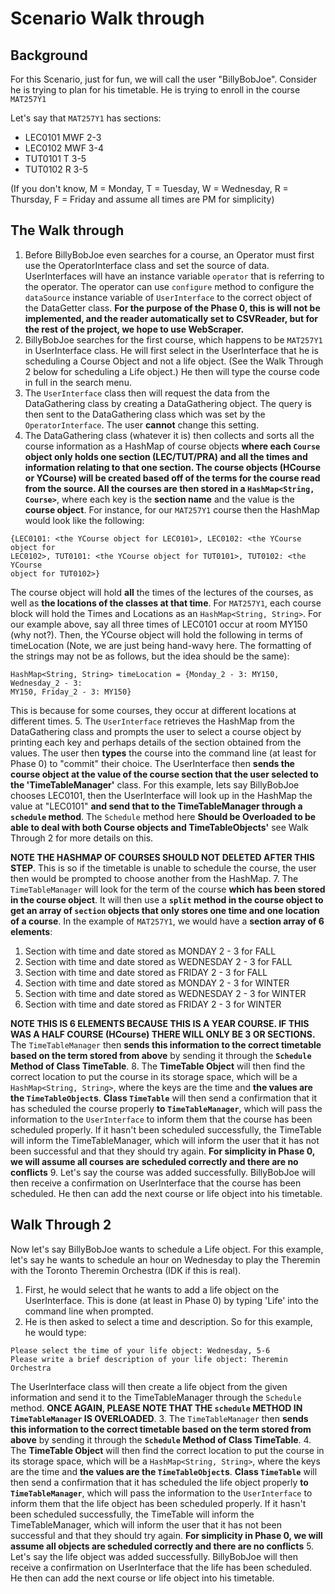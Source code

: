 # Scenario Walk through
## Background
For this Scenario, just for fun, we will call the user "BillyBobJoe". 
Consider he is trying to plan for his timetable. He is trying to enroll in 
the course `MAT257Y1`

Let's say that `MAT257Y1` has sections:
* LEC0101 MWF 2-3
* LEC0102 MWF 3-4
* TUT0101 T 3-5
* TUT0102 R 3-5

(If you don't know, M = Monday, T = Tuesday, W = Wednesday, R = Thursday, 
F = Friday and assume all times are PM for simplicity)

## The Walk through
1. Before BillyBobJoe even searches for a course, an Operator must first use 
   the OperatorInterface class and set the source of data. UserInterfaces 
   will have an instance variable `operator` that is referring to the 
   operator. The operator can use `configure` method to configure the 
   `dataSource` instance variable of `UserInterface` to the correct object 
   of the DataGetter class. **For the purpose of the Phase 0, this is 
   will not be implemented, and the reader automatically set to CSVReader, but 
   for the rest of the project, we hope to use WebScraper.**
2. BillyBobJoe searches for the first course, which happens to be `MAT257Y1` in 
   UserInterface class. He will first select in the UserInterface that he is 
   scheduling a Course Object and not a life object. (See the Walk Through 2 
   below for scheduling a Life object.) He then will type the course code in 
   full in the search menu.
3. The `UserInterface` class then will request the data from the DataGathering 
   class by creating a DataGathering object. The query is then sent to the 
   DataGathering class which was set by the `OperatorInterface`. The user 
   **cannot** change this setting.
4. The DataGathering class (whatever it is) then collects and sorts all the
   course information as a HashMap of course objects **where each `Course` 
   object only holds one section (LEC/TUT/PRA) and all the times and 
   information relating to that one section. The course objects (HCourse or 
   YCourse) will be created based off of the terms for the course read from 
   the source. All the courses are then stored in a `HashMap<String, 
   Course>`**, where each key is the **section name** and the value is the 
   **course object**. For instance, for our `MAT257Y1` course then the 
   HashMap would look like the following:
```
{LEC0101: <the YCourse object for LEC0101>, LEC0102: <the YCourse object for 
LEC0102>, TUT0101: <the YCourse object for TUT0101>, TUT0102: <the YCourse 
object for TUT0102>}
```
   The course object will hold **all** the times of the lectures of the 
   courses, as well as **the locations of the classes at that time**. For 
   `MAT257Y1`, each course block will hold the Times and Locations as an 
   `HashMap<String, String>`. For our example above, say all three times of 
   LEC0101 occur at room MY150 (why not?). Then, the YCourse object will 
   hold the following in terms of timeLocation (Note, we are just being 
   hand-wavy here. The formatting of the strings may not be as follows, but 
   the idea should be the same):
```
HashMap<String, String> timeLocation = {Monday_2 - 3: MY150, Wednesday_2 - 3: 
MY150, Friday_2 - 3: MY150}
```
   This is because for some courses, they occur at different locations at 
   different times.
5. The `UserInterface` retrieves the HashMap from the DataGathering class and 
   prompts the user to select a course object by printing each key and 
   perhaps details of the section obtained from the values. The user then 
   **types** the course into the command line (at least for Phase 0) to 
   "commit" their choice. The UserInterface then **sends the course object 
   at the value of the course section that the user selected to the 
   'TimeTableManager'** class. For this example, lets say BillyBobJoe 
   chooses LEC0101, then the UserInterface will look up in the HashMap the 
   value at "LEC0101" **and send that to the TimeTableManager through a 
   `schedule` method**. The `Schedule` method here **Should be Overloaded to 
   be able to deal with both Course objects and TimeTableObjects'** see Walk 
   Through 2 for more details on this.
    
   **NOTE THE HASHMAP OF COURSES SHOULD NOT DELETED AFTER 
   THIS STEP**. This is so if the timetable is unable to schedule the course,
   the user then would be prompted to choose another from the HashMap.
7. The `TimeTableManager` will look for the term of the course **which has 
   been stored in the course object**. It will then use a **`split` method 
   in the course object to get an array of `section` objects that only 
   stores one time and one location of a course**. In the example of 
   `MAT257Y1`, we would have a **section array of 6 elements**:
   1. Section with time and date stored as MONDAY 2 - 3 for FALL 
   2. Section with time and date stored as WEDNESDAY 2 - 3 for FALL
   3. Section with time and date stored as FRIDAY 2 - 3 for FALL
   4. Section with time and date stored as MONDAY 2 - 3 for WINTER
   5. Section with time and date stored as WEDNESDAY 2 - 3 for WINTER
   6. Section with time and date stored as FRIDAY 2 - 3 for WINTER
   
   **NOTE THIS IS 6 ELEMENTS BECAUSE THIS IS A YEAR COURSE. IF THIS WAS A HALF 
   COURSE (HCourse) THERE WILL ONLY BE 3 OR SECTIONS.**
   The `TimeTableManager` then **sends this information to the correct 
timetable based on the term stored from above** by sending it through the 
   **`Schedule` Method of Class TimeTable**.
8. The **TimeTable Object** will then find the correct location to put the 
   course in its storage space, which will be a `HashMap<String, String>`, 
   where the keys are the time and **the values are the `TimeTableObject`s**.
   **Class `TimeTable`** will then send a confirmation that it has scheduled the 
   course properly **to `TimeTableManager`**, which will pass the information to 
   the `UserInterface` to inform them that the course has been scheduled 
   properly. If it hasn't been scheduled successfully, the TimeTable will 
   inform the TimeTableManager, which will inform the user that it has not 
   been successful and that they should try again. **For simplicity in Phase 
   0, we will assume all courses are scheduled correctly and there are no 
   conflicts**
9. Let's say the course was added successfully. BillyBobJoe will then receive a 
   confirmation on UserInterface that the course has been scheduled. He then 
   can add the next course or life object into his timetable.

## Walk Through 2
Now let's say BillyBobJoe wants to schedule a Life object. For this example, 
let's say he wants to schedule an hour on Wednesday to play the Theremin 
with the Toronto Theremin Orchestra (IDK if this is real).
1. First, he would select that he wants to add a life object on the 
   UserInterface. This is done (at least in Phase 0) by typing 'Life' into 
   the command line when prompted.
2. He is then asked to select a time and description. So for this example, 
   he would type:
```
Please select the time of your life object: Wednesday, 5-6
Please write a brief description of your life object: Theremin Orchestra
```
   The UserInterface class will then create a life object from the given 
   information and send it to the TimeTableManager through the `Schedule` 
   method. **ONCE AGAIN, PLEASE NOTE THAT THE `schedule` METHOD IN 
   `TimeTableManager` IS OVERLOADED**.
3. The `TimeTableManager` then **sends this information to the correct 
   timetable based on the term stored from above** by sending it through the 
   **`Schedule` Method of Class TimeTable**. 
4. The **TimeTable Object** will then find the correct location to put the 
   course in its storage space, which will be a `HashMap<String, String>`, 
   where the keys are the time and **the values are the `TimeTableObject`s**.
   **Class `TimeTable`** will then send a confirmation that it has scheduled 
   the life object properly **to `TimeTableManager`**, which will pass the 
   information to the `UserInterface` to inform them that the life object has 
   been scheduled properly. If it hasn't been scheduled successfully, the 
   TimeTable will inform the TimeTableManager, which will inform the user 
   that it has not been successful and that they should try again. **For 
   simplicity in Phase 0, we will assume all objects are scheduled correctly 
   and there are no conflicts**
5. Let's say the life object was added successfully. BillyBobJoe will then 
   receive a confirmation on UserInterface that the life has been scheduled. He 
   then can add the next course or life object into his timetable.
